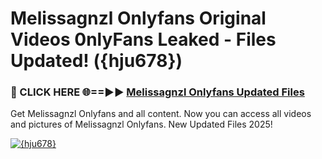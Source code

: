 # Melissagnzl Onlyfans Original Videos 0nlyFans Leaked - Files Updated! ({hju678})

<h3>🔴 CLICK HERE 🌐==►► <a href="https://tinyurl.com/ms9xzufz" rel="nofollow">Melissagnzl Onlyfans Updated Files</a></h3>

Get Melissagnzl Onlyfans and all content. Now you can access all videos and pictures of Melissagnzl Onlyfans. New Updated Files 2025!

[![{hju678}](https://i.imgur.com/PQ7UWWw.gif)](https://tinyurl.com/ms9xzufz)